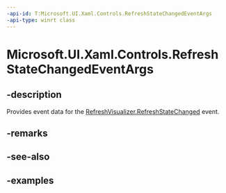 ```yaml
---
-api-id: T:Microsoft.UI.Xaml.Controls.RefreshStateChangedEventArgs
-api-type: winrt class
---
```


<!-- Class syntax.
public class RefreshStateChangedEventArgs 
-->

# Microsoft.UI.Xaml.Controls.RefreshStateChangedEventArgs

## -description

Provides event data for the [RefreshVisualizer.RefreshStateChanged](refreshvisualizer_refreshstatechanged.md) event.

## -remarks

## -see-also

## -examples

